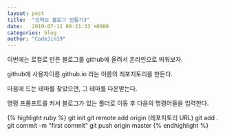 ```yaml
---
layout: post
title:  "깃허브 블로그 만들기3"
date:   2019-07-11 00:21:33 +0900
categories: blog
author: "CodeJin19"
---
```

이번에는 로컬로 만든 블로그를 github에 올려서 온라인으로 띄워보자.

github에 사용자이름.github.io 라는 이름의 레포지토리를 만든다.

마음에 드는 테마를 찾았으면, 그 테마를 다운받는다.

명령 프롬프트를 켜서 블로그가 있는 폴더로 이동 후 다음의 명령어들을 입력한다.

{% highlight ruby %}
git init
git remote add origin (레포지토리 URL)
git add .
git commit -m "first commit"
git push origin master
{% endhighlight %}

